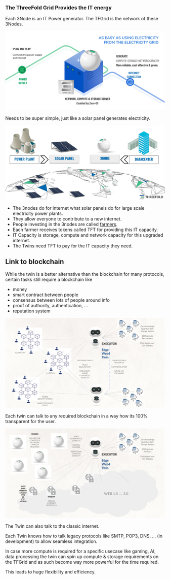
### The ThreeFold Grid Provides the IT energy

Each 3Node is an IT Power generator. The TFGrid is the network of these 3Nodes.

![](img/power_generation.jpg)

Needs to be super simple, just like a solar panel generates electricity.

![](img/power_generator_comparison.jpg)

- The 3nodes do for internet what solar panels do for large scale electricity power plants.
- They allow everyone to contribute to a new internet.
- People investing in the 3nodes are called [farmers](farming_home).
- Each farmer receives tokens called TFT for providing this IT capacity.
- IT Capacity is storage, compute and network capacity for this upgraded internet.
- The Twins need TFT to pay for the IT capacity they need.

## Link to blockchain

While the twin is a better alternative than the blockchain for many protocols, certain tasks still require a blockchain like

- money
- smart contract between people
- consensus between lots of people around info
- proof of authority, authentication, ...
- reputation system

![](img/i4_arch2_.jpg)

Each twin can talk to any required blockchain in a way how its 100% transparent for the user.

![](img/i4_arch3_.jpg)

The Twin can also talk to the classic internet.

Each Twin knows how to talk legacy protocols like SMTP, POP3, DNS, ... (in development) to allow seamless integration.

In case more compute is required for a specific usecase like gaming, AI, data processing the twin can spin up compute & storage requirements on the TFGrid and as such become way more powerful for the time required.

This leads to huge flexibility and efficiency.